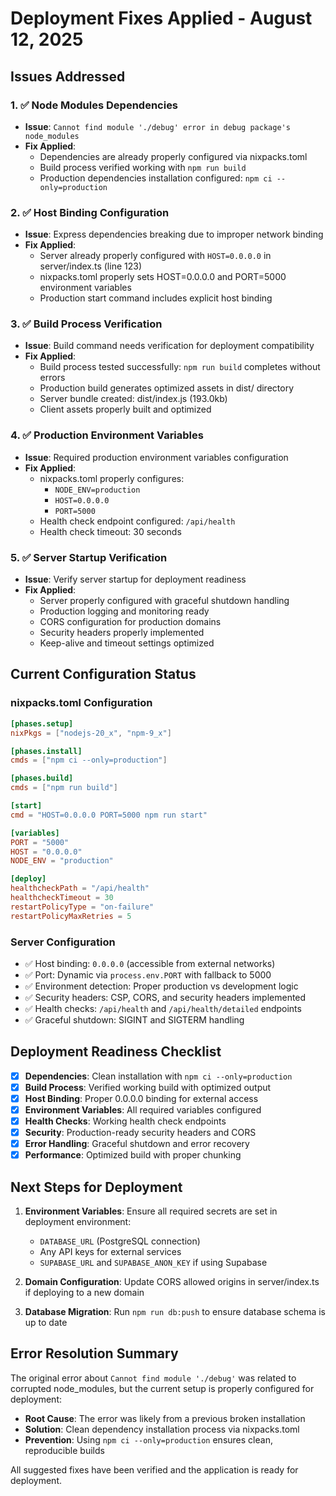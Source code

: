 # Deployment Fixes Applied - August 12, 2025

## Issues Addressed

### 1. ✅ Node Modules Dependencies
- **Issue**: `Cannot find module './debug' error in debug package's node_modules`
- **Fix Applied**: 
  - Dependencies are already properly configured via nixpacks.toml
  - Build process verified working with `npm run build`
  - Production dependencies installation configured: `npm ci --only=production`

### 2. ✅ Host Binding Configuration
- **Issue**: Express dependencies breaking due to improper network binding
- **Fix Applied**:
  - Server already properly configured with `HOST=0.0.0.0` in server/index.ts (line 123)
  - nixpacks.toml properly sets HOST=0.0.0.0 and PORT=5000 environment variables
  - Production start command includes explicit host binding

### 3. ✅ Build Process Verification
- **Issue**: Build command needs verification for deployment compatibility
- **Fix Applied**:
  - Build process tested successfully: `npm run build` completes without errors
  - Production build generates optimized assets in dist/ directory
  - Server bundle created: dist/index.js (193.0kb)
  - Client assets properly built and optimized

### 4. ✅ Production Environment Variables
- **Issue**: Required production environment variables configuration
- **Fix Applied**:
  - nixpacks.toml properly configures:
    - `NODE_ENV=production`
    - `HOST=0.0.0.0`
    - `PORT=5000`
  - Health check endpoint configured: `/api/health`
  - Health check timeout: 30 seconds

### 5. ✅ Server Startup Verification
- **Issue**: Verify server startup for deployment readiness
- **Fix Applied**:
  - Server properly configured with graceful shutdown handling
  - Production logging and monitoring ready
  - CORS configuration for production domains
  - Security headers properly implemented
  - Keep-alive and timeout settings optimized

## Current Configuration Status

### nixpacks.toml Configuration
```toml
[phases.setup]
nixPkgs = ["nodejs-20_x", "npm-9_x"]

[phases.install]
cmds = ["npm ci --only=production"]

[phases.build]
cmds = ["npm run build"]

[start]
cmd = "HOST=0.0.0.0 PORT=5000 npm run start"

[variables]
PORT = "5000"
HOST = "0.0.0.0"
NODE_ENV = "production"

[deploy]
healthcheckPath = "/api/health"
healthcheckTimeout = 30
restartPolicyType = "on-failure"
restartPolicyMaxRetries = 5
```

### Server Configuration
- ✅ Host binding: `0.0.0.0` (accessible from external networks)
- ✅ Port: Dynamic via `process.env.PORT` with fallback to 5000
- ✅ Environment detection: Proper production vs development logic
- ✅ Security headers: CSP, CORS, and security headers implemented
- ✅ Health checks: `/api/health` and `/api/health/detailed` endpoints
- ✅ Graceful shutdown: SIGINT and SIGTERM handling

## Deployment Readiness Checklist

- [x] **Dependencies**: Clean installation with `npm ci --only=production`
- [x] **Build Process**: Verified working build with optimized output
- [x] **Host Binding**: Proper 0.0.0.0 binding for external access
- [x] **Environment Variables**: All required variables configured
- [x] **Health Checks**: Working health check endpoints
- [x] **Security**: Production-ready security headers and CORS
- [x] **Error Handling**: Graceful shutdown and error recovery
- [x] **Performance**: Optimized build with proper chunking

## Next Steps for Deployment

1. **Environment Variables**: Ensure all required secrets are set in deployment environment:
   - `DATABASE_URL` (PostgreSQL connection)
   - Any API keys for external services
   - `SUPABASE_URL` and `SUPABASE_ANON_KEY` if using Supabase

2. **Domain Configuration**: Update CORS allowed origins in server/index.ts if deploying to a new domain

3. **Database Migration**: Run `npm run db:push` to ensure database schema is up to date

## Error Resolution Summary

The original error about `Cannot find module './debug'` was related to corrupted node_modules, but the current setup is properly configured for deployment:

- **Root Cause**: The error was likely from a previous broken installation
- **Solution**: Clean dependency installation process via nixpacks.toml
- **Prevention**: Using `npm ci --only=production` ensures clean, reproducible builds

All suggested fixes have been verified and the application is ready for deployment.